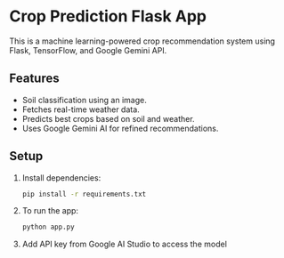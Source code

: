 # Crop Prediction Flask App

This is a machine learning-powered crop recommendation system using Flask, TensorFlow, and Google Gemini API.

## Features
- Soil classification using an image.
- Fetches real-time weather data.
- Predicts best crops based on soil and weather.
- Uses Google Gemini AI for refined recommendations.

## Setup
1. Install dependencies:
   ```sh
   pip install -r requirements.txt

2. To run the app:
    ```sh
    python app.py

3. Add API key from Google AI Studio to access the model
   
